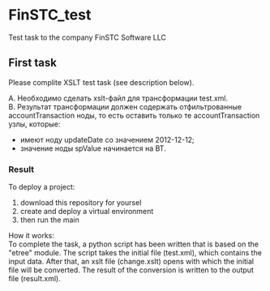 # FinSTC_test
Test task to the company FinSTC Software LLC
## First task

Please complite XSLT test task (see description below).

А. Необходимо сделать xslt-файл для трансформации test.xml.  
B. Результат трансформации должен содержать отфильтрованные accountTransaction ноды, то есть оставить только те accountTransaction узлы, которые:
 - имеют ноду updateDate со значением 2012-12-12;
 - значение ноды spValue начинается на BT.

### Result

To deploy a project:  
1. download this repository for yoursel  
2. create and deploy a virtual environment  
3. then run the main

How it works:  
To complete the task, a python script has been written that is based on the "etree" module. The script takes the initial file (test.xml), which contains the input data. After that, an xslt file (change.xslt) opens with which the initial file will be converted. The result of the conversion is written to the output file (result.xml).
